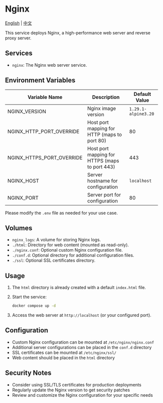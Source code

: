 # Nginx

[English](./README.md) | [中文](./README.zh.md)

This service deploys Nginx, a high-performance web server and reverse proxy server.

## Services

- `nginx`: The Nginx web server service.

## Environment Variables

| Variable Name             | Description                                    | Default Value       |
| ------------------------- | ---------------------------------------------- | ------------------- |
| NGINX_VERSION             | Nginx image version                            | `1.29.1-alpine3.20` |
| NGINX_HTTP_PORT_OVERRIDE  | Host port mapping for HTTP (maps to port 80)   | 80                  |
| NGINX_HTTPS_PORT_OVERRIDE | Host port mapping for HTTPS (maps to port 443) | 443                 |
| NGINX_HOST                | Server hostname for configuration              | `localhost`         |
| NGINX_PORT                | Server port for configuration                  | 80                  |

Please modify the `.env` file as needed for your use case.

## Volumes

- `nginx_logs`: A volume for storing Nginx logs.
- `./html`: Directory for web content (mounted as read-only).
- `./nginx.conf`: Optional custom Nginx configuration file.
- `./conf.d`: Optional directory for additional configuration files.
- `./ssl`: Optional SSL certificates directory.

## Usage

1. The `html` directory is already created with a default `index.html` file.

2. Start the service:

   ```bash
   docker compose up -d
   ```

3. Access the web server at `http://localhost` (or your configured port).

## Configuration

- Custom Nginx configuration can be mounted at `/etc/nginx/nginx.conf`
- Additional server configurations can be placed in the `conf.d` directory
- SSL certificates can be mounted at `/etc/nginx/ssl/`
- Web content should be placed in the `html` directory

## Security Notes

- Consider using SSL/TLS certificates for production deployments
- Regularly update the Nginx version to get security patches
- Review and customize the Nginx configuration for your specific needs
